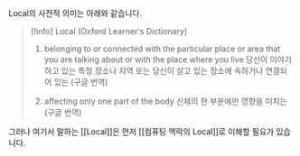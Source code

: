 Local의 사전적 의미는 아래와 같습니다. 

> [!info] Local (Oxford Learner's Dictionary)
> 1) belonging to or connected with the particular place or area that you are talking about or with the place where you live 
>    당신이 이야기하고 있는 특정 장소나 지역 또는 당신이 살고 있는 장소에 속하거나 연결되어 있는 (구글 번역)
>    
> 2) affecting only one part of the body 
>    신체의 한 부분에만 영향을 미치는 (구글 번역)

그러나 여기서 말하는 [[Local]]은
먼저 [[컴퓨팅 맥락의 Local]]로 이해할 필요가 있습니다.
